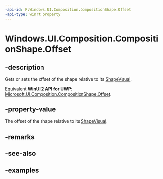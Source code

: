 ```yaml
---
-api-id: P:Windows.UI.Composition.CompositionShape.Offset
-api-type: winrt property
---
```


<!-- Property syntax.
public Vector2 Offset { get;  set; }
-->

# Windows.UI.Composition.CompositionShape.Offset

## -description

Gets or sets the offset of the shape relative to its [ShapeVisual](shapevisual.md).

Equivalent **WinUI 2 API for UWP**: [Microsoft.UI.Composition.CompositionShape.Offset](/windows/winui/api/microsoft.ui.composition.compositionshape.offset).

## -property-value

The offset of the shape relative to its [ShapeVisual](shapevisual.md).

## -remarks

## -see-also

## -examples

